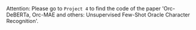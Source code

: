 Attention: Please go to `Project 4` to find the code of the paper 'Orc-DeBERTa, Orc-MAE and others: Unsupervised Few-Shot Oracle Character Recognition'.
